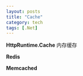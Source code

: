 ```yaml
---
layout: posts
title: "Cache"
category: tech
tags: [.Net]
---
```


**HttpRuntime.Cache** 内存缓存

**Redis**

**Memcached**


<!--break-->
